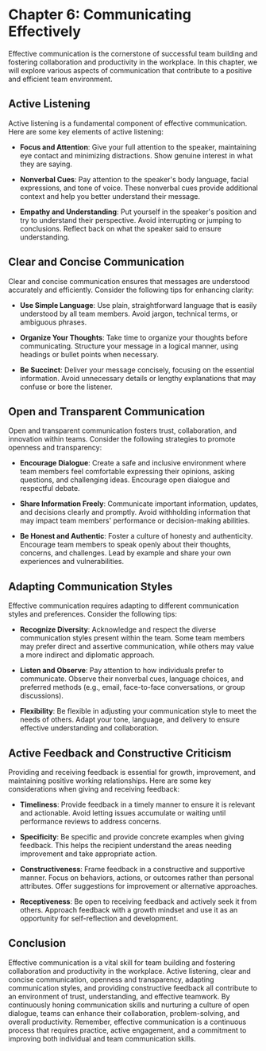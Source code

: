 Chapter 6: Communicating Effectively
====================================

Effective communication is the cornerstone of successful team building and fostering collaboration and productivity in the workplace. In this chapter, we will explore various aspects of communication that contribute to a positive and efficient team environment.

**Active Listening**
--------------------

Active listening is a fundamental component of effective communication. Here are some key elements of active listening:

* **Focus and Attention**: Give your full attention to the speaker, maintaining eye contact and minimizing distractions. Show genuine interest in what they are saying.

* **Nonverbal Cues**: Pay attention to the speaker's body language, facial expressions, and tone of voice. These nonverbal cues provide additional context and help you better understand their message.

* **Empathy and Understanding**: Put yourself in the speaker's position and try to understand their perspective. Avoid interrupting or jumping to conclusions. Reflect back on what the speaker said to ensure understanding.

**Clear and Concise Communication**
-----------------------------------

Clear and concise communication ensures that messages are understood accurately and efficiently. Consider the following tips for enhancing clarity:

* **Use Simple Language**: Use plain, straightforward language that is easily understood by all team members. Avoid jargon, technical terms, or ambiguous phrases.

* **Organize Your Thoughts**: Take time to organize your thoughts before communicating. Structure your message in a logical manner, using headings or bullet points when necessary.

* **Be Succinct**: Deliver your message concisely, focusing on the essential information. Avoid unnecessary details or lengthy explanations that may confuse or bore the listener.

**Open and Transparent Communication**
--------------------------------------

Open and transparent communication fosters trust, collaboration, and innovation within teams. Consider the following strategies to promote openness and transparency:

* **Encourage Dialogue**: Create a safe and inclusive environment where team members feel comfortable expressing their opinions, asking questions, and challenging ideas. Encourage open dialogue and respectful debate.

* **Share Information Freely**: Communicate important information, updates, and decisions clearly and promptly. Avoid withholding information that may impact team members' performance or decision-making abilities.

* **Be Honest and Authentic**: Foster a culture of honesty and authenticity. Encourage team members to speak openly about their thoughts, concerns, and challenges. Lead by example and share your own experiences and vulnerabilities.

**Adapting Communication Styles**
---------------------------------

Effective communication requires adapting to different communication styles and preferences. Consider the following tips:

* **Recognize Diversity**: Acknowledge and respect the diverse communication styles present within the team. Some team members may prefer direct and assertive communication, while others may value a more indirect and diplomatic approach.

* **Listen and Observe**: Pay attention to how individuals prefer to communicate. Observe their nonverbal cues, language choices, and preferred methods (e.g., email, face-to-face conversations, or group discussions).

* **Flexibility**: Be flexible in adjusting your communication style to meet the needs of others. Adapt your tone, language, and delivery to ensure effective understanding and collaboration.

**Active Feedback and Constructive Criticism**
----------------------------------------------

Providing and receiving feedback is essential for growth, improvement, and maintaining positive working relationships. Here are some key considerations when giving and receiving feedback:

* **Timeliness**: Provide feedback in a timely manner to ensure it is relevant and actionable. Avoid letting issues accumulate or waiting until performance reviews to address concerns.

* **Specificity**: Be specific and provide concrete examples when giving feedback. This helps the recipient understand the areas needing improvement and take appropriate action.

* **Constructiveness**: Frame feedback in a constructive and supportive manner. Focus on behaviors, actions, or outcomes rather than personal attributes. Offer suggestions for improvement or alternative approaches.

* **Receptiveness**: Be open to receiving feedback and actively seek it from others. Approach feedback with a growth mindset and use it as an opportunity for self-reflection and development.

**Conclusion**
--------------

Effective communication is a vital skill for team building and fostering collaboration and productivity in the workplace. Active listening, clear and concise communication, openness and transparency, adapting communication styles, and providing constructive feedback all contribute to an environment of trust, understanding, and effective teamwork. By continuously honing communication skills and nurturing a culture of open dialogue, teams can enhance their collaboration, problem-solving, and overall productivity. Remember, effective communication is a continuous process that requires practice, active engagement, and a commitment to improving both individual and team communication skills.
